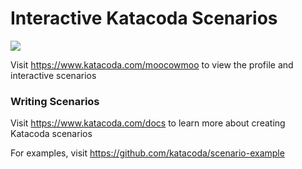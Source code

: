 # Interactive Katacoda Scenarios

[![](http://shields.katacoda.com/katacoda/moocowmoo/count.svg)](https://www.katacoda.com/moocowmoo "Get your profile on Katacoda.com")

Visit https://www.katacoda.com/moocowmoo to view the profile and interactive scenarios

### Writing Scenarios
Visit https://www.katacoda.com/docs to learn more about creating Katacoda scenarios

For examples, visit https://github.com/katacoda/scenario-example
